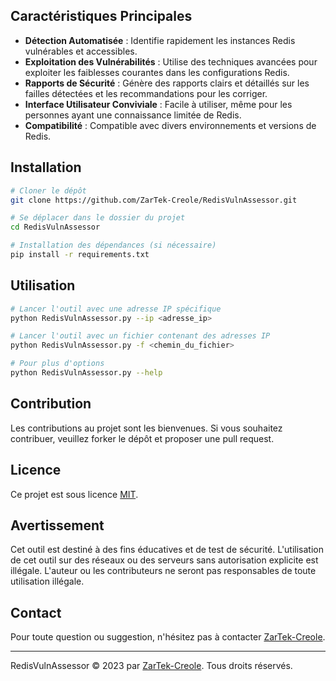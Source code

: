 ## Caractéristiques Principales

- **Détection Automatisée** : Identifie rapidement les instances Redis vulnérables et accessibles.
- **Exploitation des Vulnérabilités** : Utilise des techniques avancées pour exploiter les faiblesses courantes dans les configurations Redis.
- **Rapports de Sécurité** : Génère des rapports clairs et détaillés sur les failles détectées et les recommandations pour les corriger.
- **Interface Utilisateur Conviviale** : Facile à utiliser, même pour les personnes ayant une connaissance limitée de Redis.
- **Compatibilité** : Compatible avec divers environnements et versions de Redis.

## Installation

```bash
# Cloner le dépôt
git clone https://github.com/ZarTek-Creole/RedisVulnAssessor.git

# Se déplacer dans le dossier du projet
cd RedisVulnAssessor

# Installation des dépendances (si nécessaire)
pip install -r requirements.txt
```

## Utilisation

```bash
# Lancer l'outil avec une adresse IP spécifique
python RedisVulnAssessor.py --ip <adresse_ip>

# Lancer l'outil avec un fichier contenant des adresses IP
python RedisVulnAssessor.py -f <chemin_du_fichier>

# Pour plus d'options
python RedisVulnAssessor.py --help
```

## Contribution

Les contributions au projet sont les bienvenues. Si vous souhaitez contribuer, veuillez forker le dépôt et proposer une pull request.

## Licence

Ce projet est sous licence [MIT](LICENSE).

## Avertissement

Cet outil est destiné à des fins éducatives et de test de sécurité. L'utilisation de cet outil sur des réseaux ou des serveurs sans autorisation explicite est illégale. L'auteur ou les contributeurs ne seront pas responsables de toute utilisation illégale.

## Contact

Pour toute question ou suggestion, n'hésitez pas à contacter [ZarTek-Creole](https://github.com/ZarTek-Creole).

---

RedisVulnAssessor © 2023 par [ZarTek-Creole](https://github.com/ZarTek-Creole). Tous droits réservés.
